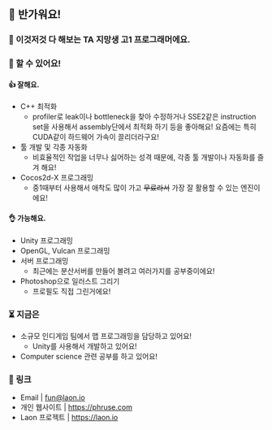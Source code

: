 ## 👋 반가워요!
### 🥳 이것저것 다 해보는 TA 지망생 고1 프로그래머에요.

### 🔨 할 수 있어요!
#### 👍 잘해요.
- C++ 최적화
    - profiler로 leak이나 bottleneck을 찾아 수정하거나 SSE2같은 instruction set을 사용해서 assembly단에서 최적화 하기 등을 좋아해요! 요즘에는 특히 CUDA같이 하드웨어 가속이 끌리더라구요!
- 툴 개발 및 각종 자동화
    - 비효율적인 작업을 너무나 싫어하는 성격 때문에, 각종 툴 개발이나 자동화를 즐겨 해요!
- Cocos2d-X 프로그래밍
    - 중1때부터 사용해서 애착도 많이 가고 ~~무료라서~~ 가장 잘 활용할 수 있는 엔진이에요!
#### 👌 가능해요.
- Unity 프로그래밍
- OpenGL, Vulcan 프로그래밍
- 서버 프로그래밍
    - 최근에는 분산서버를 만들어 볼려고 여러가지를 공부중이에요!
- Photoshop으로 일러스트 그리기
    - 프로필도 직접 그린거에요!

### ⏳ 지금은
- 소규모 인디게임 팀에서 맵 프로그래밍을 담당하고 있어요!
    - Unity를 사용해서 개발하고 있어요! 
- Computer science 관련 공부를 하고 있어요!

### 🔗 링크
- Email | fun@laon.io
- 개인 웹사이트 | https://phruse.com
- Laon 프로젝트 | https://laon.io
